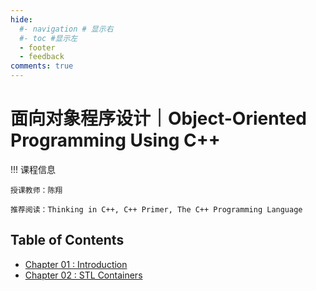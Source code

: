 ```yaml
---
hide:
  #- navigation # 显示右
  #- toc #显示左
  - footer
  - feedback
comments: true
--- 
```


# 面向对象程序设计｜Object-Oriented Programming Using C++

!!! 课程信息

	授课教师：陈翔
	
	推荐阅读：Thinking in C++, C++ Primer, The C++ Programming Language

## Table of Contents

- [Chapter 01 : Introduction](Chapter%201/)
- [Chapter 02 : STL Containers](Chapter%202/)

